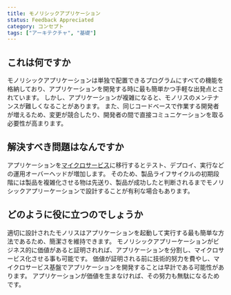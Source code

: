 ```yaml
---
title: モノリシックアプリケーション
status: Feedback Appreciated
category: コンセプト
tags: ["アーキテクチャ", "基礎"]
---
```


## これは何ですか

モノリシックアプリケーションは単独で配置できるプログラムにすべての機能を格納しており、アプリケーションを開発する時に最も簡単かつ手軽な出発点とされています。
しかし、アプリケーションが複雑になると、モノリスのメンテナンスが難しくなることがあります。 
また、同じコードベースで作業する開発者が増えるため、変更が競合したり、開発者の間で直接コミュニケーションを取る必要性が高まります。

## 解決すべき問題はなんですか

アプリケーションを[マイクロサービス](/ja/microservices-architecture/)に移行するとテスト、デプロイ、実行などの運用オーバーヘッドが増加します。
そのため、製品ライフサイクルの初期段階には製品を複雑化させる物は先送り、製品が成功したと判断されるまでモノリシックアプリーケーションで設計することが有利な場合もあります。

## どのように役に立つのでしょうか

適切に設計されたモノリスはアプリケーションを起動して実行する最も簡単な方法であるため、簡潔さを維持できます。
モノリシックアプリーケーションがビジネス的に価値があると証明されれば、アプリケーションを分割し、マイクロサービス化させる事も可能です。
価値が証明される前に技術的努力を費やし、マイクロサービス基盤でアプリケーションを開発することは早計である可能性があります。
アプリケーションが価値を生まなければ、その努力も無駄になるためです。